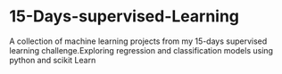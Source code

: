 # 15-Days-supervised-Learning
A collection of machine learning projects from my 15-days supervised learning challenge.Exploring regression and classification models using python and scikit Learn
